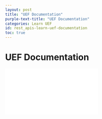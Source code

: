 ```yaml
---
layout: post
title: "UEF Documentation"
purple-text-title: "UEF Documentation"
categories: Learn UEF
id: rest_apis-learn-uef-documentation
toc: true
---
```


# UEF Documentation

<style>
    .table {width: 100%; height: 100vh; margin: 0; padding: 0}
    .row-container {display: flex; width: 100%; height: 100%; flex-direction: column; overflow: hidden;}
    .row { flex-grow: 1; border: none; margin: 0; padding: 0; }
</style>

<iframe id="uef-docs" src="/rest-apis/learn/uef/UEFDocs/build/docs/index.html" class="row" onload="setIframeHeight(this.id)"></iframe>

<script>
    function getDocHeight(doc) {
        doc = doc || document;
        // stackoverflow.com/questions/1145850/
        var body = doc.body, html = doc.documentElement;
        var height = Math.max( body.scrollHeight, body.offsetHeight, 
            html.clientHeight, html.scrollHeight, html.offsetHeight );
        return height;
    }

    function setIframeHeight(id) {
        var ifrm = document.getElementById(id);
        var doc = ifrm.contentDocument? ifrm.contentDocument: 
            ifrm.contentWindow.document;
        ifrm.style.visibility = 'hidden';
        ifrm.style.height = "10px"; // reset to minimal height ...
        // IE opt. for bing/msn needs a bit added or scrollbar appears
        ifrm.style.height = getDocHeight( doc ) + 4 + "px";
        ifrm.style.visibility = 'visible';
    }
</script>
